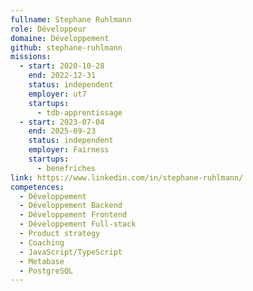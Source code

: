 ```yaml
---
fullname: Stephane Ruhlmann
role: Développeur
domaine: Développement
github: stephane-ruhlmann
missions:
  - start: 2020-10-28
    end: 2022-12-31
    status: independent
    employer: ut7
    startups:
      - tdb-apprentissage
  - start: 2023-07-04
    end: 2025-09-23
    status: independent
    employer: Fairness
    startups:
      - benefriches
link: https://www.linkedin.com/in/stephane-ruhlmann/
competences:
  - Développement
  - Développement Backend
  - Développement Frontend
  - Développement Full-stack
  - Product strategy
  - Coaching
  - JavaScript/TypeScript
  - Metabase
  - PostgreSQL
---
```

